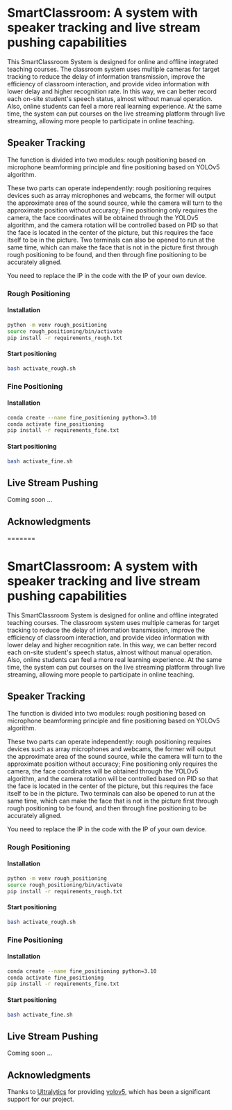 # SmartClassroom: A system with speaker tracking and live stream pushing capabilities

This SmartClassroom System is designed for online and offline integrated teaching courses. The classroom system uses multiple cameras for target tracking to reduce the delay of information transmission, improve the efficiency of classroom interaction, and provide video information with lower delay and higher recognition rate. In this way, we can better record each on-site student's speech status, almost without manual operation. Also, online students can feel a more real learning experience. At the same time, the system can put courses on the live streaming platform through live streaming, allowing more people to participate in online teaching. 



## Speaker Tracking

The function is divided into two modules: rough positioning based on microphone beamforming principle and fine positioning based on YOLOv5 algorithm.

These two parts can operate independently: rough positioning requires devices such as array microphones and webcams, the former will output the approximate area of the sound source, while the camera will turn to the approximate position without accuracy; Fine positioning only requires the camera, the face coordinates will be obtained through the YOLOv5 algorithm, and the camera rotation will be controlled based on PID so that the face is located in the center of the picture, but this requires the face itself to be in the picture. Two terminals can also be opened to run at the same time, which can make the face that is not in the picture first through rough positioning to be found, and then through fine positioning to be accurately aligned.

You need to replace the IP in the code with the IP of your own device.

### Rough Positioning

#### Installation

```bash
python -m venv rough_positioning
source rough_positioning/bin/activate
pip install -r requirements_rough.txt
```

#### Start positioning

```bash
bash activate_rough.sh
```

### Fine Positioning

#### Installation

```bash
conda create --name fine_positioning python=3.10
conda activate fine_positioning
pip install -r requirements_fine.txt
```

#### Start positioning

```bash
bash activate_fine.sh
```



## Live Stream Pushing

Coming soon ...



## Acknowledgments 

=======
# SmartClassroom: A system with speaker tracking and live stream pushing capabilities

This SmartClassroom System is designed for online and offline integrated teaching courses. The classroom system uses multiple cameras for target tracking to reduce the delay of information transmission, improve the efficiency of classroom interaction, and provide video information with lower delay and higher recognition rate. In this way, we can better record each on-site student's speech status, almost without manual operation. Also, online students can feel a more real learning experience. At the same time, the system can put courses on the live streaming platform through live streaming, allowing more people to participate in online teaching. 



## Speaker Tracking

The function is divided into two modules: rough positioning based on microphone beamforming principle and fine positioning based on YOLOv5 algorithm.

These two parts can operate independently: rough positioning requires devices such as array microphones and webcams, the former will output the approximate area of the sound source, while the camera will turn to the approximate position without accuracy; Fine positioning only requires the camera, the face coordinates will be obtained through the YOLOv5 algorithm, and the camera rotation will be controlled based on PID so that the face is located in the center of the picture, but this requires the face itself to be in the picture. Two terminals can also be opened to run at the same time, which can make the face that is not in the picture first through rough positioning to be found, and then through fine positioning to be accurately aligned.

You need to replace the IP in the code with the IP of your own device.

### Rough Positioning

#### Installation

```bash
python -m venv rough_positioning
source rough_positioning/bin/activate
pip install -r requirements_rough.txt
```

#### Start positioning

```bash
bash activate_rough.sh
```

### Fine Positioning

#### Installation

```bash
conda create --name fine_positioning python=3.10
conda activate fine_positioning
pip install -r requirements_fine.txt
```

#### Start positioning

```bash
bash activate_fine.sh
```



## Live Stream Pushing

Coming soon ...



## Acknowledgments 


Thanks to [Ultralytics](https://github.com/ultralytics) for providing [yolov5](https://github.com/ultralytics/yolov5), which has been a significant support for our project.

